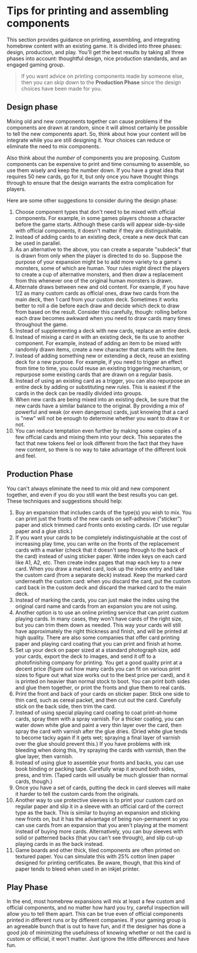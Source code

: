 # Tips for printing and assembling components

This section provides guidance on printing, assembling, and integrating homebrew content with an existing game. It is divided into three phases: design, production, and play. You'll get the best results by taking all three phases into account: thoughtful design, nice production standards, and an engaged gaming group.

> If you want advice on printing components made by someone else, then you can skip down to the **Production Phase** since the design choices have been made for you.

## Design phase

Mixing old and new components together can cause problems if the components are drawn at random, since it will almost certainly be possible to tell the new components apart. So, think about how your content will be integrate while you are still designing it. Your choices can reduce or eliminate the need to mix components.

Also think about the *number* of components you are proposing. Custom components can be expensive to print and time consuming to assemble, so use them wisely and keep the number down. If you have a great idea that requires 50 new cards, go for it, but only once you have thought things through to ensure that the design warrants the extra complication for players.

Here are some other suggestions to consider during the design phase:

1. Choose component types that don't need to be mixed with official components. For example, in some games players choose a character before the game starts. Although these cards will appear side-by-side with official components, it doesn't matter if they are distinguishable.
2. Instead of adding cards to an existing deck, create a new deck that can be used in parallel.
3. As an alternative to the above, you can create a separate "subdeck" that is drawn from only when the player is directed to do so. Suppose the purpose of your expansion might be to add more variety to a game's monsters, some of which are human. Your rules might direct the players to create a cup of alternative monsters, and then draw a replacement from this whenever one of the original human monsters is drawn.
4. Alternate draws between new and old content. For example, if you have 1/2 as many custom cards as official ones, draw two cards from the main deck, then 1 card from your custom deck. Sometimes it works better to roll a die before each draw and decide which deck to draw from based on the result. Consider this carefully, though: rolling before each draw becomes awkward when you need to draw cards many times throughout the game.
5. Instead of supplementing a deck with new cards, replace an entire deck.
6. Instead of mixing a card in with an existing deck, tie its use to another component. For example, instead of adding an item to be mixed with randomly drawn items, create a new character that starts with the item.
7. Instead of adding something new or extending a deck, reuse an existing deck for a new purpose. For example, if you need to trigger an effect from time to time, you could reuse an existing triggering mechanism, or repurpose some existing cards that are drawn on a regular basis.
8. Instead of using an existing card as a trigger, you can also repurpose an entire deck by adding or substituting new rules. This is easiest if the cards in the deck can be readily divided into groups.
9. When new cards are being mixed into an existing deck, be sure that the new cards have a similar balance to the original. By providing a mix of powerful and weak (or even dangerous) cards, just knowing that a card is "new" will not be enough to determine whether you want to draw it or not.
10. You can reduce temptation even further by making some copies of a few official cards and mixing them into your deck. This separates the fact that new tokens feel or look different from the fact that they have new content, so there is no way to take advantage of the different look and feel.

## Production Phase

You can't always eliminate the need to mix old and new component together, and even if you do you still want the best results you can get. These techniques and suggestions should help:

1. Buy an expansion that includes cards of the type(s) you wish to mix. You can print just the fronts of the new cards on self-adhesive ("sticker") paper and stick trimmed card fronts onto existing cards. (Or use regular paper and a glue stick.)
2. If you want your cards to be completely indistinguishable at the cost of increasing play time, you can write on the fronts of the replacement cards with a marker (check that it doesn't seep through to the back of the card) instead of using sticker paper. Write index keys on each card like A1, A2, etc. Then create index pages that map each key to a new card. When you draw a marked card, look up the index entry and take the custom card (from a separate deck) instead. Keep the marked card underneath the custom card: when you discard the card, put the custom card back in the custom deck and discard the marked card to the main deck.
3. Instead of marking the cards, you can just make the index using the original card name and cards from an expansion you are not using.
4. Another option is to use an online printing service that can print custom playing cards. In many cases, they won't have cards of the right size, but you can trim them down as needed. This way your cards will still have approximately the right thickness and finish, and will be printed at high quality. There are also some companies that offer card printing paper and playing card coating that you can print and finish at home.
5. Set up your deck on paper sized at a standard photograph size, add your cards, export the deck to images, and send it off to a photofinishing company for printing. You get a good quality print at a decent price (figure out how many cards you can fit on various print sizes to figure out what size works out to the best price per card), and it is printed on heavier than normal stock to boot. You can print both sides and glue them together, or print the fronts and glue them to real cards.
6. Print the front and back of your cards on sticker paper. Stick one side to thin card, such as cereal packet, and then cut out the card. Carefully stick on the back side, then trim the card.
7. Instead of using special playing card coating to coat print-at-home cards, spray them with a spray varnish. For a thicker coating, you can water down white glue and paint a very thin layer over the card, then spray the card with varnish after the glue dries. (Dried white glue tends to become tacky again if it gets wet; spraying a final layer of varnish over the glue should prevent this.) If you have problems with ink bleeding when doing this, try spraying the cards with varnish, then the glue layer, then varnish.
8. Instead of using glue to assemble your fronts and backs, you can use book binding or packing tape. Carefully wrap it around both sides, press, and trim. (Taped cards will usually be much glossier than normal cards, though.)
9. Once you have a set of cards, putting the deck in card sleeves will make it harder to tell the custom cards from the originals.
10. Another way to use protective sleeves is to print your custom card on regular paper and slip it in a sleeve with an official card of the correct type as the back. This is similar to buying an expansion and sticking new fronts on, but it has the advantage of being non-permanent so you can use cards from an expansion that you aren't playing at the moment instead of buying more cards. Alternatively, you can buy sleeves with solid or patterned backs (that you can't see through), and slip cut-up playing cards in as the back instead.
11. Game boards and other thick, tiled components are often printed on textured paper. You can simulate this with 25% cotton linen paper designed for printing certificates. Be aware, though, that this kind of paper tends to bleed when used in an inkjet printer.

## Play Phase

In the end, most homebrew expansions will mix at least a few custom and official components, and no matter how hard you try, careful inspection will allow you to tell them apart. This can be true even of official components printed in different runs or by different companies. If your gaming group is an agreeable bunch that is out to have fun, and if the designer has done a good job of minimizing the usefulness of knowing whether or not the card is custom or official, it won't matter. Just ignore the little differences and have fun.

